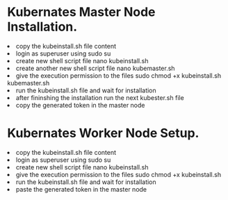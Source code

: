<h1>Kubernates Master Node Installation.</h1>
<li>copy the kubeinstall.sh file content</li>
<li>login as superuser using sudo su</li>
<li>create new shell script file nano kubeinstall.sh</li>
<li>create another new shell script file nano kubemaster.sh</li>
<li>give the execution permission to the files sudo chmod +x kubeinstall.sh kubemaster.sh</li>
<li>run the kubeinstall.sh file and wait for installation</li>
<li>after fininshing the  installation run the next kubester.sh file</li>
<li>copy the generated token in the master node</li>

<h1>Kubernates Worker Node Setup.</h1>
<li>copy the kubeinstall.sh file content</li>
<li>login as superuser using sudo su</li>
<li>create new shell script file nano kubeinstall.sh</li>
<li>give the execution permission to the files sudo chmod +x kubeinstall.sh</li>
<li>run the kubeinstall.sh file and wait for installation</li>
<li>paste the generated token in the master node</li>

